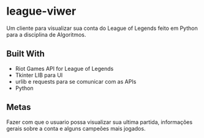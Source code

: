 # league-viwer
Um cliente para visualizar sua conta do League of Legends feito em Python para a disciplina de Algoritmos.

## Built With
- Riot Games API for League of Legends
- Tkinter LIB para UI
- urlib e requests para se comunicar com as APIs
- Python

## Metas
Fazer com que o usuario possa visualizar sua ultima partida, informações gerais sobre 
a conta e alguns campeões mais jogados.
